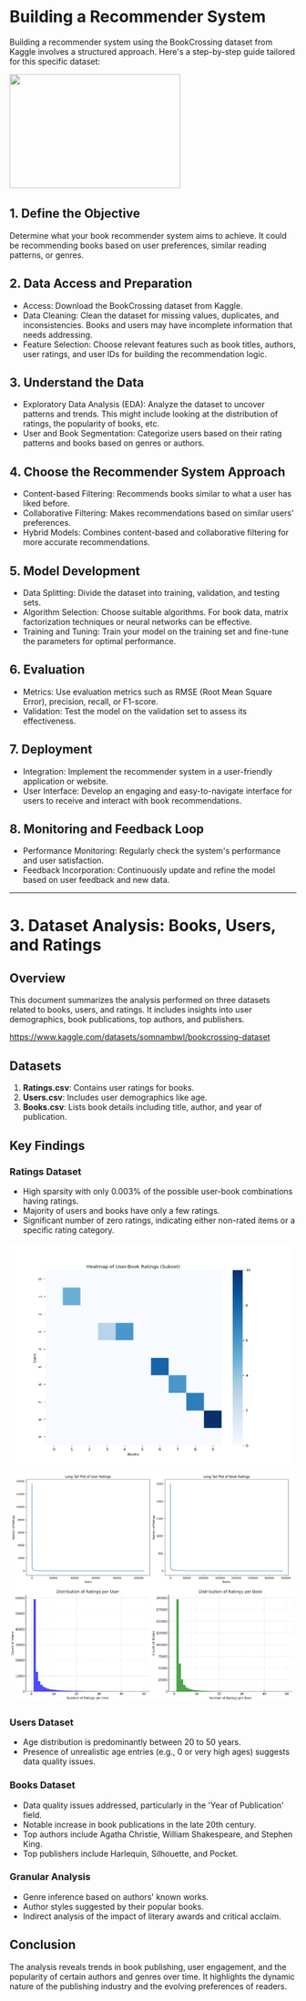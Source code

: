 # Building a Recommender System

Building a recommender system using the BookCrossing dataset from Kaggle involves a structured approach. Here's a step-by-step guide tailored for this specific dataset:

<img src="Assets/Book%20Catalogue.png" width="300" height="200">

## 1. Define the Objective
Determine what your book recommender system aims to achieve. It could be recommending books based on user preferences, similar reading patterns, or genres.

## 2. Data Access and Preparation
- Access: Download the BookCrossing dataset from Kaggle.
- Data Cleaning: Clean the dataset for missing values, duplicates, and inconsistencies. Books and users may have incomplete information that needs addressing.
- Feature Selection: Choose relevant features such as book titles, authors, user ratings, and user IDs for building the recommendation logic.

## 3. Understand the Data
- Exploratory Data Analysis (EDA): Analyze the dataset to uncover patterns and trends. This might include looking at the distribution of ratings, the popularity of books, etc.
- User and Book Segmentation: Categorize users based on their rating patterns and books based on genres or authors.

## 4. Choose the Recommender System Approach
- Content-based Filtering: Recommends books similar to what a user has liked before.
- Collaborative Filtering: Makes recommendations based on similar users’ preferences.
- Hybrid Models: Combines content-based and collaborative filtering for more accurate recommendations.

## 5. Model Development
- Data Splitting: Divide the dataset into training, validation, and testing sets.
- Algorithm Selection: Choose suitable algorithms. For book data, matrix factorization techniques or neural networks can be effective.
- Training and Tuning: Train your model on the training set and fine-tune the parameters for optimal performance.

## 6. Evaluation
- Metrics: Use evaluation metrics such as RMSE (Root Mean Square Error), precision, recall, or F1-score.
- Validation: Test the model on the validation set to assess its effectiveness.

## 7. Deployment
- Integration: Implement the recommender system in a user-friendly application or website.
- User Interface: Develop an engaging and easy-to-navigate interface for users to receive and interact with book recommendations.

## 8. Monitoring and Feedback Loop
- Performance Monitoring: Regularly check the system's performance and user satisfaction.
- Feedback Incorporation: Continuously update and refine the model based on user feedback and new data.


---

# 3. Dataset Analysis: Books, Users, and Ratings

## Overview
This document summarizes the analysis performed on three datasets related to books, users, and ratings. It includes insights into user demographics, book publications, top authors, and publishers.

https://www.kaggle.com/datasets/somnambwl/bookcrossing-dataset

## Datasets
1. **Ratings.csv**: Contains user ratings for books.
2. **Users.csv**: Includes user demographics like age.
3. **Books.csv**: Lists book details including title, author, and year of publication.

## Key Findings

### Ratings Dataset
- High sparsity with only 0.003% of the possible user-book combinations having ratings.
- Majority of users and books have only a few ratings.
- Significant number of zero ratings, indicating either non-rated items or a specific rating category.

<img src="Assets/Sparse Matrix.png" width="500" height="400">

<img src="Assets/Long Tail.png" width="500" height="200">

<img src="Assets/Ratings.png" width="500" height="200">

### Users Dataset
- Age distribution is predominantly between 20 to 50 years.
- Presence of unrealistic age entries (e.g., 0 or very high ages) suggests data quality issues.

### Books Dataset
- Data quality issues addressed, particularly in the 'Year of Publication' field.
- Notable increase in book publications in the late 20th century.
- Top authors include Agatha Christie, William Shakespeare, and Stephen King.
- Top publishers include Harlequin, Silhouette, and Pocket.

### Granular Analysis
- Genre inference based on authors' known works.
- Author styles suggested by their popular books.
- Indirect analysis of the impact of literary awards and critical acclaim.

## Conclusion
The analysis reveals trends in book publishing, user engagement, and the popularity of certain authors and genres over time. It highlights the dynamic nature of the publishing industry and the evolving preferences of readers.
